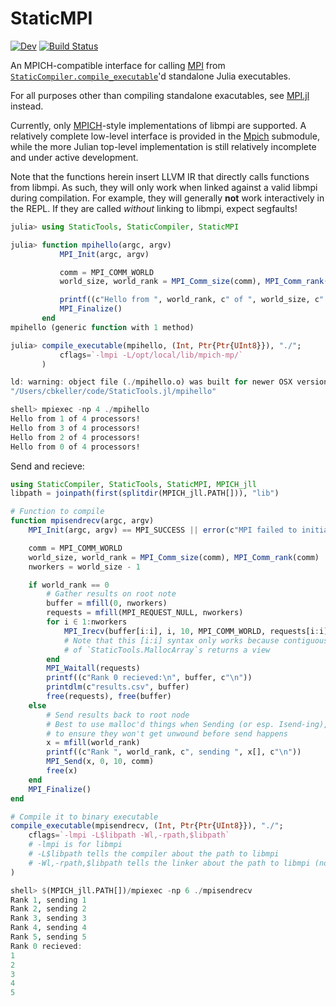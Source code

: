 # StaticMPI

[![Dev](https://img.shields.io/badge/docs-dev-blue.svg)](https://brenhinkeller.github.io/StaticMPI.jl/dev/)
[![Build Status](https://github.com/brenhinkeller/StaticMPI.jl/actions/workflows/CI.yml/badge.svg?branch=main)](https://github.com/brenhinkeller/StaticMPI.jl/actions/workflows/CI.yml?query=branch%3Amain)

An MPICH-compatible interface for calling [MPI](https://www.mpi-forum.org/) from
[`StaticCompiler.compile_executable`](https://github.com/tshort/StaticCompiler.jl)'d
standalone Julia executables.

For all purposes other than compiling standalone exacutables, see
[MPI.jl](https://github.com/JuliaParallel/MPI.jl) instead.

Currently, only [MPICH](https://www.mpich.org)-style implementations of libmpi
are supported. A relatively complete low-level interface is provided in the
[Mpich](src/mpich.jl) submodule, while the more Julian top-level implementation
is still relatively incomplete and under active development.

Note that the functions herein insert LLVM IR that directly calls functions from libmpi.
As such, they will only work when linked against a valid libmpi during compilation.
For example, they will generally **not** work interactively in the REPL.
If they are called *without* linking to libmpi, expect segfaults!
```julia
julia> using StaticTools, StaticCompiler, StaticMPI

julia> function mpihello(argc, argv)
           MPI_Init(argc, argv)

           comm = MPI_COMM_WORLD
           world_size, world_rank = MPI_Comm_size(comm), MPI_Comm_rank(comm)

           printf((c"Hello from ", world_rank, c" of ", world_size, c" processors!\n"))
           MPI_Finalize()
       end
mpihello (generic function with 1 method)

julia> compile_executable(mpihello, (Int, Ptr{Ptr{UInt8}}), "./";
           cflags=`-lmpi -L/opt/local/lib/mpich-mp/`
       )

ld: warning: object file (./mpihello.o) was built for newer OSX version (12.0) than being linked (10.13)
"/Users/cbkeller/code/StaticTools.jl/mpihello"

shell> mpiexec -np 4 ./mpihello
Hello from 1 of 4 processors!
Hello from 3 of 4 processors!
Hello from 2 of 4 processors!
Hello from 0 of 4 processors!
```
Send and recieve:
```julia
using StaticCompiler, StaticTools, StaticMPI, MPICH_jll
libpath = joinpath(first(splitdir(MPICH_jll.PATH[])), "lib")

# Function to compile
function mpisendrecv(argc, argv)
    MPI_Init(argc, argv) == MPI_SUCCESS || error(c"MPI failed to initialize\n")

    comm = MPI_COMM_WORLD
    world_size, world_rank = MPI_Comm_size(comm), MPI_Comm_rank(comm)
    nworkers = world_size - 1

    if world_rank == 0
        # Gather results on root note
        buffer = mfill(0, nworkers)
        requests = mfill(MPI_REQUEST_NULL, nworkers)
        for i ∈ 1:nworkers
            MPI_Irecv(buffer[i:i], i, 10, MPI_COMM_WORLD, requests[i:i])
            # Note that this [i:i] syntax only works because contiguous indexing
            # of `StaticTools.MallocArray`s returns a view
        end
        MPI_Waitall(requests)
        printf((c"Rank 0 recieved:\n", buffer, c"\n"))
        printdlm(c"results.csv", buffer)
        free(requests), free(buffer)
    else
        # Send results back to root node
        # Best to use malloc'd things when Sending (or esp. Isend-ing),
        # to ensure they won't get unwound before send happens
        x = mfill(world_rank)
        printf((c"Rank ", world_rank, c", sending ", x[], c"\n"))
        MPI_Send(x, 0, 10, comm)
        free(x)
    end
    MPI_Finalize()
end

# Compile it to binary executable
compile_executable(mpisendrecv, (Int, Ptr{Ptr{UInt8}}), "./";
    cflags=`-lmpi -L$libpath -Wl,-rpath,$libpath`
    # -lmpi is for libmpi
    # -L$libpath tells the compiler about the path to libmpi
    # -Wl,-rpath,$libpath tells the linker about the path to libmpi (not needed on all systems)
)
```
```julia
shell> $(MPICH_jll.PATH[])/mpiexec -np 6 ./mpisendrecv
Rank 1, sending 1
Rank 2, sending 2
Rank 3, sending 3
Rank 4, sending 4
Rank 5, sending 5
Rank 0 recieved:
1
2
3
4
5
```
